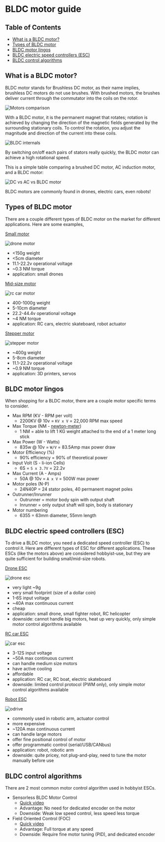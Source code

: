 # BLDC motor guide

## Table of Contents

* [What is a BLDC motor?](#What-is-a-BLDC-motor?)
* [Types of BLDC motor](#Types-of-BLDC-motor)
* [BLDC motor lingos](#BLDC-motor-lingos)
* [BLDC electric speed controllers (ESC)](#BLDC-electric-speed-controllers-(ESC))
* [BLDC control algorithms](#BLDC-control-algorithms)

## What is a BLDC motor?

BLDC motor stands for Brushless DC motor, as their name implies, brushless DC motors do not use brushes. With brushed motors, the brushes deliver current through the commutator into the coils on the rotor.

![Motors comparison](https://www.renesas.com/sites/default/files/inline-images/fig2-different-type-of-motors-en.jpg)

With a BLDC motor, it is the permanent magnet that rotates; rotation is achieved by changing the direction of the magnetic fields generated by the surrounding stationary coils. To control the rotation, you adjust the magnitude and direction of the current into these coils.

![BLDC internals](https://www.renesas.com/sites/default/files/inline-images/fig3-a-bldc-monitor-en.gif)

By switching on/off each pairs of stators really quickly, the BLDC motor can achieve a high rotational speed.

This is a simple table comparing a brushed DC motor, AC induction motor, and a BLDC motor:

![DC vs AC vs BLDC motor](https://www.edn.com/wp-content/uploads/media-1178418-bldctab1.jpg)

BLDC motors are commonly found in drones, electric cars, even robots!

## Types of BLDC motor

There are a couple different types of BLDC motor on the market for different applications. Here are some examples,

<ins>Small motor</ins>

![drone motor](https://asset1.djicdn.com/assets/e310/features/s1bg-eb83d6f693bc50c348bac81127a0708d.jpg)

* <150g weight
* <5cm diameter
* 11.1-22.2v operational voltage
* ~0.3 NM torque
* application: small drones

<ins>Mid-size motor</ins>

![rc car motor](https://cdn.shopify.com/s/files/1/0227/7805/2685/products/66_800x.jpg?v=1604039398)

* 400-1000g weight
* 5-10cm diameter
* 22.2-44.4v operational voltage
* ~4 NM torque
* application: RC cars, electric skateboard, robot actuator

<ins>Stepper motor</ins>

![stepper motor](https://cdn-reichelt.de/bilder/web/xxl_ws/A300/RCT_34HS1456.png)

* ~400g weight
* 5-8cm diameter
* 11.1-22.2v operational voltage
* ~0.9 NM torque
* application: 3D printers, servos

## BLDC motor lingos

When shopping for a BLDC motor, there are a couple motor specific terms to consider.

* Max RPM (KV - RPM per volt)
  * 2200KV @ 10v = `KV x V` = 22,000 RPM max speed
* Max Torque (NM - [newton-meter](https://en.wikipedia.org/wiki/Newton-metre))
  * 1 NM = able to lift 1 KG weight attached to the end of a 1 meter long stick
* Max Power (W - Watts)
  * 835w @ 10v = `W/V` = 83.5Amp max power draw
* Motor Efficiency (%)
  * 90% efficiency = 90% of theoretical power
* Input Volt (S - li-ion Cells)
  * 6S = `S x 3.7V` = 22.2v
* Max Current (A - Amps)
  * 50A @ 10v = `A x V` = 500W max power
* Motor poles (N-P)
  * 24N40P = 24 stator poles, 40 permanent magnet poles
* Outrunner/Inrunner
  * Outrunner = motor body spin with output shaft
  * Inrunner = only output shaft will spin, body is stationary
* Motor numbering
  * 6355 = 63mm diameter, 55mm length

## BLDC electric speed controllers (ESC)

To drive a BLDC motor, you need a dedicated speed controller (ESC) to control it. Here are different types of ESC for different applications. These ESCs (like the motors above) are considered hobbyist-use, but they are quite sufficient for building small/mid-size robots.

<ins>Drone ESC</ins>

![drone esc](https://cdn.getfpv.com/media/catalog/product/cache/1/image/9df78eab33525d08d6e5fb8d27136e95/a/i/aikon-ak32-35a-blheli32-2-4s-esc.jpg)

* very light ~9g
* very small footprint (size of a dollar coin)
* 1-6S input voltage
* ~40A max continuous current
* cheap
* application: small drone, small fighter robot, RC helicopter
* downside: cannot handle big motors, heat up very quickly, only simple motor control algorithms available

<ins>RC car ESC</ins>

![car esc](https://images-na.ssl-images-amazon.com/images/I/61uJXess5mL._AC_SX425_.jpg)

* 3-12S input voltage
* ~50A max continuous current
* can handle medium size motors
* have active cooling
* affordable
* application: RC car, RC boat, electric skateboard
* downside: limited control protocol (PWM only), only simple motor control algorithms available

<ins>Robot ESC</ins>

![odrive](https://images.squarespace-cdn.com/content/v1/58aff26de4fcb53b5efd2f02/1497230897496-GTMBNP5FZX1AQ9XTAFUW/ke17ZwdGBToddI8pDm48kCk9mSdcm3omhb4y0rzE2UB7gQa3H78H3Y0txjaiv_0fDoOvxcdMmMKkDsyUqMSsMWxHk725yiiHCCLfrh8O1z4YTzHvnKhyp6Da-NYroOW3ZGjoBKy3azqku80C789l0lqfkVpRp1g_2L-WsTQRP4K8zjDEmixMFHPtmSt0dm4CtxbCRswi6y2y0diUNJAOFw/IMG_20170611_181036.jpg)

* commonly used in robotic arm, actuator control
* more expensive
* ~120A max continuous current
* can handle large motors
* offer fine positional control of motor
* offer programmatic control (serial/USB/CANbus)
* application: robot, robotic arm
* downside: quite pricey, not plug-and-play, need to tune the motor manually before use

## BLDC control algorithms

There are 2 most common motor control algorithm used in hobbyist ESCs.

* Sensorless BLDC Motor Control
  * [Quick video](https://www.youtube.com/watch?v=WYJWdMV3YMs)
  * Advantage: No need for dedicated encoder on the motor
  * Downside: Weak low speed control, less speed less torque
* Field Oriented Control (FOC)
  * [Quick video](https://www.youtube.com/watch?v=YPD1_rcXBIE)
  * Advantage: Full torque at any speed
  * Downside: Require fine motor tuning (PID), and dedicated encoder
